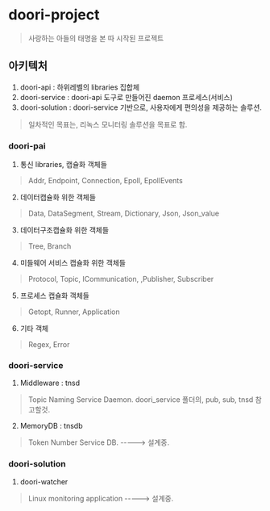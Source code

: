 # doori-project
> 사랑하는 아들의 태명을 본 따 시작된 프로젝트

## 아키텍처
1. doori-api : 하위레벨의 libraries 집합체
2. doori-service : doori-api 도구로 만들어진 daemon 프로세스(서비스)
3. doori-solution : doori-service 기반으로, 사용자에게 편의성을 제공하는 솔루션.
> 일차적인 목표는, 리녹스 모니터링 솔루션을 목표로 함.

### doori-pai
1. 통신 libraries, 캡슐화 객체들
> Addr, Endpoint, Connection, Epoll, EpollEvents
   
2. 데이터캡슐화 위한 객체들
> Data, DataSegment, Stream, Dictionary, Json, Json_value
   
3. 데이터구조캡슐화 위한 객체들
> Tree, Branch
   
4. 미들웨어 서비스 캡슐화 위한 객체들
> Protocol, Topic, ICommunication, ,Publisher, Subscriber
 
5. 프로세스 캡슐화 객체들
> Getopt, Runner, Application
 
6. 기타 객체 
> Regex, Error

### doori-service
1. Middleware : tnsd
> Topic Naming Service Daemon.
> doori_service 풀더의, pub, sub, tnsd 참고할것.

2. MemoryDB : tnsdb
> Token Number Service DB. -----> 설계중.


### doori-solution
1. doori-watcher
> Linux monitoring application -----> 설계중.
